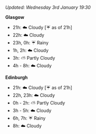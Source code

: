 *Updated: Wednesday 3rd January 19:30*

**Glasgow**

* 21h: :cloud: Cloudy [:umbrella: as of 21h]
* 22h: :cloud: Cloudy
* 23h, 0h: :umbrella: Rainy
* 1h, 2h: :cloud: Cloudy
* 3h: :partly_sunny: Partly Cloudy
* 4h - 8h: :cloud: Cloudy

**Edinburgh**

* 21h: :cloud: Cloudy [:umbrella: as of 21h]
* 22h, 23h: :cloud: Cloudy
* 0h - 2h: :partly_sunny: Partly Cloudy
* 3h - 5h: :cloud: Cloudy
* 6h, 7h: :umbrella: Rainy
* 8h: :cloud: Cloudy
